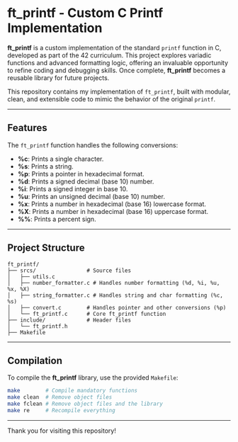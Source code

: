 # ft_printf - Custom C Printf Implementation

**ft_printf** is a custom implementation of the standard `printf` function in C, developed as part of the 42 curriculum. This project explores variadic functions and advanced formatting logic, offering an invaluable opportunity to refine coding and debugging skills. Once complete, **ft_printf** becomes a reusable library for future projects.

This repository contains my implementation of `ft_printf`, built with modular, clean, and extensible code to mimic the behavior of the original `printf`.

---

## Features

The `ft_printf` function handles the following conversions:

- **%c**: Prints a single character.
- **%s**: Prints a string.
- **%p**: Prints a pointer in hexadecimal format.
- **%d**: Prints a signed decimal (base 10) number.
- **%i**: Prints a signed integer in base 10.
- **%u**: Prints an unsigned decimal (base 10) number.
- **%x**: Prints a number in hexadecimal (base 16) lowercase format.
- **%X**: Prints a number in hexadecimal (base 16) uppercase format.
- **%%**: Prints a percent sign.

---

## Project Structure

```
ft_printf/
├── srcs/                # Source files
│   ├── utils.c        
│   ├── number_formatter.c # Handles number formatting (%d, %i, %u, %x, %X)
│   ├── string_formatter.c # Handles string and char formatting (%c, %s)
│   ├── convert.c        # Handles pointer and other conversions (%p)
│   └── ft_printf.c      # Core ft_printf function
├── include/             # Header files
│   └── ft_printf.h 
├── Makefile     
```

---

## Compilation

To compile the **ft_printf** library, use the provided `Makefile`:

```bash
make        # Compile mandatory functions
make clean  # Remove object files
make fclean # Remove object files and the library
make re     # Recompile everything
```

---

Thank you for visiting this repository!
